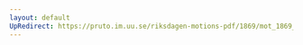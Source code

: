 ```yaml
---
layout: default
UpRedirect: https://pruto.im.uu.se/riksdagen-motions-pdf/1869/mot_1869__ak__75.pdf
---
```

